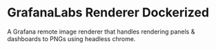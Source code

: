 # GrafanaLabs Renderer Dockerized

A Grafana remote image renderer that handles rendering panels & dashboards to PNGs using headless chrome.